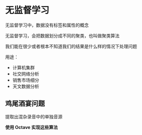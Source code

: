 # 无监督学习

无监督学习中，数据没有标签和属性的概念

无监督学习，会把数据划分成不同的聚类，也叫做聚类算法

我们能在很少或者根本不知道我们的结果是什么样的情况下处理问题

用途：

- 计算机集群
- 社交网络分析
- 销售市场细分
- 天文数据分析

## 鸡尾酒宴问题

提取出混杂录音中的单独音源

**使用 Octave 实现这些算法**

